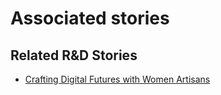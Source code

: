 # Associated stories

<!-- !!DO NOT REMOVE!! start autogenerated hyperlinks -->
## Related R&D Stories
- [Crafting Digital Futures with Women Artisans](/stories/?doc=Explorers_GHA)
<!-- !!DO NOT REMOVE!! end autogenerated hyperlinks -->
